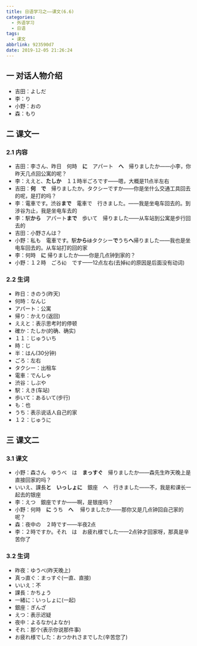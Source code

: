 ```yaml
---
title: 日语学习之——课文(6.6)
categories:
  - 外语学习
  - 日语
tags:
  - 课文
abbrlink: 923590d7
date: 2019-12-05 21:26:24
---
```

## 一 对话人物介绍

* 吉田：よしだ
* 李：り
* 小野：おの
* 森：もり

<!--more-->

## 二 课文一

### 2.1 内容

* 吉田：李さん、昨日　何時　**に**　アパート　**へ**　帰りましたか——小李，你昨天几点回公寓的呢？
* 李：ええと、**たしか**　１１時半ごろです——嗯，大概是11点半左右
* 吉田：**何　で**　帰りましたか。タクシーですか——你是坐什么交通工具回去的呢，是打的吗？
* 李：電車です。渋谷**まで**　電車で　行きました。——我是坐电车回去的。到涉谷为止，我是坐电车去的
* 李：駅**から**　アパート**まで**　歩いて　帰りました——从车站到公寓是步行回去的
* 吉田：小野さんは？
* 小野：私も　電車です。駅**から**~~は~~タクシー**で**うち**へ**帰りました——我也是坐电车回去的。从车站打的回的家
* 李：何時　**に** 帰りましたか——你是几点钟到家的？
* 小野：１２時　ごろ~~に~~　です——12点左右(去掉~~に~~的原因是后面没有动词)

### 2.2 生词

* 昨日：きのう(昨天)
* 何時：なんじ
* アパート：公寓
* 帰り：かえり(返回)
* ええと：表示思考时的停顿
* 確か：たしか(的确、确实)
* １１：じゅういち
* 時：じ
* 半：はん(30分钟)
* ごろ：左右
* タクシー：出租车
* 電車：でんしゃ
* 渋谷：しぶや
* 駅：えき(车站)
* 歩いて：あるいて(步行)
* も：也
* うち：表示说话人自己的家
* １２：じゅうに

## 三 课文二

### 3.1 课文

* 小野：森さん　ゆうべ　は　**まっすぐ**　帰りましたか——森先生昨天晚上是直接回家的吗？
* いいえ、課長**と**　**いっしょに**　銀座　へ　行きました——不，我是和课长一起去的银座
* 李：えつ　銀座ですか——啊，是银座吗？
* 小野：何時　**に** うち　**へ** 　帰りましたか——那你又是几点钟回自己家的呢？
* 森：夜中の　２時です——半夜2点
* 李：２時ですか。それ　は　お疲れ様でした——2点钟才回家呀，那真是辛苦你了

### 3.2 生词

* 昨夜：ゆうべ(昨天晚上)
* 真っ直ぐ：まっすぐ(一直、直接)
* いいえ：不
* 課長：かちょう
* 一緒に：いっしょに(一起)
* 銀座：ぎんざ
* えつ：表示迟疑
* 夜中：よるなか(よなか)
* それ：那个(表示你说那件事)
* お疲れ様でした：おつかれさまでした(辛苦您了)